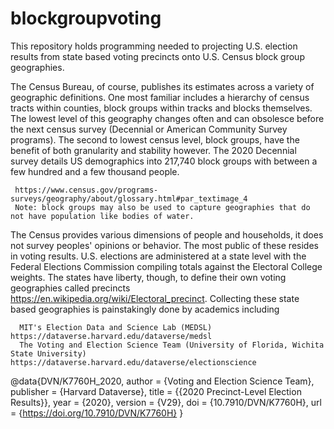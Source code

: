 # blockgroupvoting
This repository holds programming needed to projecting U.S. election results from state based voting precincts onto U.S. Census block group geographies.

The Census Bureau, of course, publishes its estimates across a variety of geographic definitions.  One most familiar includes a hierarchy of census tracts within counties, block groups within tracks and blocks themselves.  The lowest level of this geography changes often and can obsolesce before the next census survey (Decennial or American Community Survey programs). The second to lowest census level, block groups, have the benefit of both granularity and stability however. The 2020 Decennial survey details US demographics into 217,740 block groups with between a few hundred and a few thousand people.

     https://www.census.gov/programs-surveys/geography/about/glossary.html#par_textimage_4
     Note: block groups may also be used to capture geographies that do not have population like bodies of water.
     
The Census provides various dimensions of people and households, it does not survey peoples' opinions or behavior.
The most public of these resides in voting results.  U.S. elections are administered at a state level with the Federal Elections Commission compiling totals against the Electoral College weights.  The states have liberty, though, to define their own voting geographies called precincts https://en.wikipedia.org/wiki/Electoral_precinct.  Collecting these state based geographies is painstakingly done by academics including 

      MIT's Election Data and Science Lab (MEDSL) https://dataverse.harvard.edu/dataverse/medsl
      The Voting and Election Science Team (University of Florida, Wichita State University) https://dataverse.harvard.edu/dataverse/electionscience

@data{DVN/K7760H_2020,
author = {Voting and Election Science Team},
publisher = {Harvard Dataverse},
title = {{2020 Precinct-Level Election Results}},
year = {2020},
version = {V29},
doi = {10.7910/DVN/K7760H},
url = {https://doi.org/10.7910/DVN/K7760H}
}
